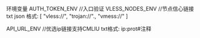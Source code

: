 环境变量
AUTH_TOKEN_ENV   //入口验证
VLESS_NODES_ENV //节点信心链接txt json
   格式:
       [
        "vless://",
        "trojan://".,
        "vmess://"
        ]

API_URL_ENV //优选ip链接支持CMLIU
  txt格式:
     ip:prot#注释
